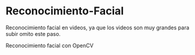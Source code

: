 # Reconocimiento-Facial

Reconocimiento facial en videos, ya que los videos son muy grandes para subir omito este paso.

Reconocimiento facial con OpenCV
